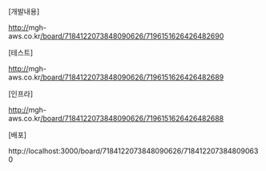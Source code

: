 # 

[개발내용]

[http://](http://localhost:3000/board/7184122073848090626/7196151626426482690)mgh-aws.co.kr[/board/7184122073848090626/7196151626426482690](http://localhost:3000/board/7184122073848090626/7196151626426482690)

[테스트]

[http://](http://localhost:3000/board/7184122073848090626/7196151626426482689)mgh-aws.co.kr[/board/7184122073848090626/7196151626426482689](http://localhost:3000/board/7184122073848090626/7196151626426482689)

[인프라]

[http://](http://localhost:3000/board/7184122073848090626/7196151626426482688)mgh-aws.co.kr[/board/7184122073848090626/7196151626426482688](http://localhost:3000/board/7184122073848090626/7196151626426482688)

[배포]

http://localhost:3000/board/7184122073848090626/7184122073848090630
